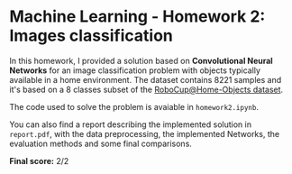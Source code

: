 # Machine Learning - Homework 2: Images classification

In this homework, I provided a solution based on **Convolutional Neural Networks**
for an image classification problem with objects typically available in a home environment.
The dataset contains 8221 samples and it's based on a 8 classes subset of the
[RoboCup@Home-Objects dataset](https://sites.google.com/diag.uniroma1.it/robocupathome-objects/home).

The code used to solve the problem is avaiable in `homework2.ipynb`.

You can also find a report describing the implemented solution in `report.pdf`,
with the data preprocessing, the implemented Networks, the evaluation methods and some final comparisons.

**Final score:** 2/2
